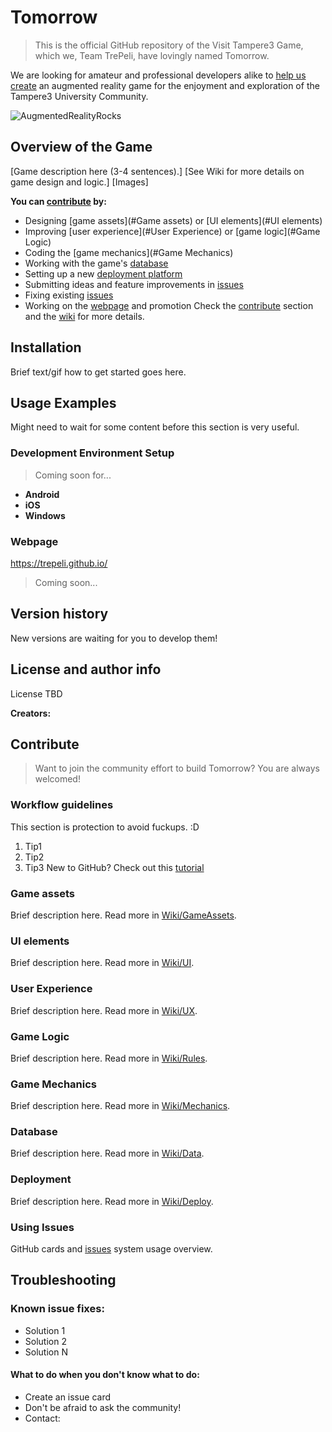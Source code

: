 # Tomorrow
>This is the official GitHub repository of the Visit Tampere3 Game, which we, Team TrePeli, have lovingly named Tomorrow.

We are looking for amateur and professional developers alike to [help us create](#contribute) an augmented reality game for the enjoyment and exploration of the Tampere3 University Community.

![AugmentedRealityRocks][image1]

## Overview of the Game
[Game description here (3-4 sentences).]
[See Wiki for more details on game design and logic.]
[Images]

**You can [contribute](#contribute) by:**
-	Designing [game assets](#Game assets) or [UI elements](#UI elements)
-	Improving [user experience](#User Experience) or [game logic](#Game Logic)
-	Coding the [game mechanics](#Game Mechanics)
-	Working with the game's [database](#Database)
-	Setting up a new [deployment platform](#Deployment)
-	Submitting ideas and feature improvements in [issues](#issues)
-	Fixing existing [issues](#issues)
-	Working on the [webpage](http://) and promotion
Check the [contribute](#contribute) section and the [wiki](#wiki) for more details.

## Installation
Brief text/gif how to get started goes here.

## Usage Examples
Might need to wait for some content before this section is very useful.
### Development Environment Setup
>Coming soon for...
- __Android__
- __iOS__
- __Windows__

### Webpage
https://trepeli.github.io/
>Coming soon...

## Version history
New versions are waiting for you to develop them!

## License and author info
License TBD

**Creators:**

## Contribute
>Want to join the community effort to build Tomorrow? You are always welcomed!


### Workflow guidelines
This section is protection to avoid fuckups. :D
1. Tip1
1. Tip2
1. Tip3
New to GitHub? Check out this [tutorial](http://)

### Game assets
Brief description here.
Read more in [Wiki/GameAssets](#Wiki/GameAssets).

### UI elements
Brief description here.
Read more in [Wiki/UI](#Wiki/UI).

### User Experience
Brief description here.
Read more in [Wiki/UX](#Wiki/UX).

### Game Logic
Brief description here.
Read more in [Wiki/Rules](Wiki/Rules).

### Game Mechanics
Brief description here.
Read more in [Wiki/Mechanics](Wiki/Mechanics).

### Database
Brief description here.
Read more in [Wiki/Data](#Wiki/Data).

### Deployment
Brief description here.
Read more in [Wiki/Deploy](#Wiki/Deploy).

### Using Issues
GitHub cards and [issues](#issues) system usage overview.

## Troubleshooting
### Known issue fixes:
-	Solution 1
-	Solution 2
-	Solution N
#### What to do when you don't know what to do:
-	Create an issue card
- Don't be afraid to ask the community!
- Contact:



<!-- Images -->
[image1]:http://
